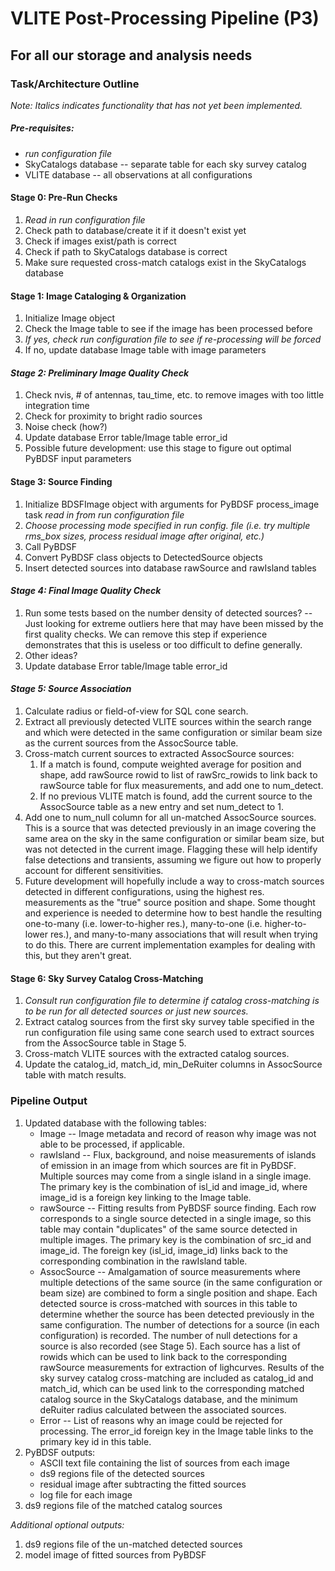 # VLITE Post-Processing Pipeline (P3)
## For all our storage and analysis needs
### Task/Architecture Outline

*Note: Italics indicates functionality that has not yet been implemented.*

##### Pre-requisites:
- *run configuration file*
- SkyCatalogs database -- separate table for each sky survey catalog
- VLITE database -- all observations at all configurations

#### Stage 0: Pre-Run Checks
1. *Read in run configuration file*
2. Check path to database/create it if it doesn't exist yet
3. Check if images exist/path is correct
4. Check if path to SkyCatalogs database is correct
5. Make sure requested cross-match catalogs exist in the SkyCatalogs database

#### Stage 1: Image Cataloging & Organization
1. Initialize Image object
2. Check the Image table to see if the image has been processed before
3. *If yes, check run configuration file to see if re-processing will be forced*
4. If no, update database Image table with image parameters

#### *Stage 2: Preliminary Image Quality Check*
1. Check nvis, # of antennas, tau_time, etc. to remove images with too little
integration time
2. Check for proximity to bright radio sources
3. Noise check (how?)
4. Update database Error table/Image table error_id
5. Possible future development: use this stage to figure out optimal PyBDSF
input parameters

#### Stage 3: Source Finding
1. Initialize BDSFImage object with arguments for PyBDSF process_image task
*read in from run configuration file*
2. *Choose processing mode specified in run config. file (i.e. try multiple
rms_box sizes, process residual image after original, etc.)*
3. Call PyBDSF
4. Convert PyBDSF class objects to DetectedSource objects
5. Insert detected sources into database rawSource and rawIsland tables

#### *Stage 4: Final Image Quality Check*
1. Run some tests based on the number density of detected sources? -- Just
looking for extreme outliers here that may have been missed by the first
quality checks. We can remove this step if experience demonstrates that this
is useless or too difficult to define generally.
2. Other ideas?
3. Update database Error table/Image table error_id

#### *Stage 5: Source Association*
1. Calculate radius or field-of-view for SQL cone search.
2. Extract all previously detected VLITE sources within the search range
and which were detected in the same configuration or similar beam size as the
current sources from the AssocSource table.
3. Cross-match current sources to extracted AssocSource sources:
    1. If a match is found, compute weighted average for position and shape,
    add rawSource rowid to list of rawSrc_rowids to link back to rawSource
    table for flux measurements, and add one to num_detect.
    2. If no previous VLITE match is found, add the current source to the
    AssocSource table as a new entry and set num_detect to 1.
4. Add one to num_null column for all un-matched AssocSource sources. This is
a source that was detected previously in an image covering the same area on the
sky in the same configuration or similar beam size, but was not detected in the
current image. Flagging these will help identify false detections and
transients, assuming we figure out how to properly account for different
sensitivities.
5. Future development will hopefully include a way to cross-match sources
detected in different configurations, using the highest res. measurements as
the "true" source position and shape. Some thought and experience is needed to
determine how to best handle the resulting one-to-many (i.e. lower-to-higher
res.), many-to-one (i.e. higher-to-lower res.), and many-to-many associations
that will result when trying to do this. There are current implementation
examples for dealing with this, but they aren't great.

#### Stage 6: Sky Survey Catalog Cross-Matching
1. *Consult run configuration file to determine if catalog cross-matching is to
be run for all detected sources or just new sources.*
2. Extract catalog sources from the first sky survey table specified in the run
configuration file using same cone search used to extract sources from the
AssocSource table in Stage 5.
2. Cross-match VLITE sources with the extracted catalog sources.
3. Update the catalog_id, match_id, min_DeRuiter columns in AssocSource table
with match results.


### Pipeline Output
1. Updated database with the following tables:
    * Image -- Image metadata and record of reason why image was not able to be
    processed, if applicable.
    * rawIsland -- Flux, background, and noise measurements of islands of
    emission in an image from which sources are fit in PyBDSF. Multiple sources
    may come from a single island in a single image. The primary key is the
    combination of isl_id and image_id, where image_id is a foreign key linking
    to the Image table.
    * rawSource -- Fitting results from PyBDSF source finding. Each row
    corresponds to a single source detected in a single image, so this table
    may contain "duplicates" of the same source detected in multiple images.
    The primary key is the combination of src_id and image_id. The foreign key
    (isl_id, image_id) links back to the corresponding combination in the
    rawIsland table.
    * AssocSource -- Amalgamation of source measurements where multiple
    detections of the same source (in the same configuration or beam size) are
    combined to form a single position and shape. Each detected source is
    cross-matched with sources in this table to determine whether the source
    has been detected previously in the same configuration. The number of
    detections for a source (in each configuration) is recorded. The number of
    null detections for a source is also recorded (see Stage 5). Each source
    has a list of rowids which can be used to link back to the corresponding
    rawSource measurements for extraction of lighcurves. Results of the sky
    survey catalog cross-matching are included as catalog_id and
    match_id, which can be used link to the corresponding matched catalog
    source in the SkyCatalogs database, and the minimum deRuiter radius
    calculated between the associated sources.
    * Error -- List of reasons why an image could be rejected for processing.
    The error_id foreign key in the Image table links to the primary key id in
    this table.
2. PyBDSF outputs:
    * ASCII text file containing the list of sources from each image
    * ds9 regions file of the detected sources
    * residual image after subtracting the fitted sources
    * log file for each image
3. ds9 regions file of the matched catalog sources

*Additional optional outputs:*
1. ds9 regions file of the un-matched detected sources
2. model image of fitted sources from PyBDSF